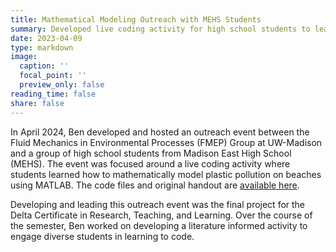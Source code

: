 ```yaml
---
title: Mathematical Modeling Outreach with MEHS Students
summary: Developed live coding activity for high school students to learn mathematical modeling.
date: 2023-04-09
type: markdown
image:
  caption: ''
  focal_point: ''
  preview_only: false
reading_time: false
share: false
---
```


In April 2024, Ben developed and hosted an outreach event between the Fluid Mechanics in Environmental Processes (FMEP) Group at UW-Madison and a group of high school students from Madison East High School (MEHS).  The event was focused around a live coding activity where students learned how to mathematically model plastic pollution on beaches using MATLAB.  The code files and original handout are [available here](https://github.com/davidson-ben/mathematical_modeling_outreach_2023).

Developing and leading this outreach event was the final project for the Delta Certificate in Research, Teaching, and Learning.  Over the course of the semester, Ben worked on developing a literature informed activity to engage diverse students in learning to code.